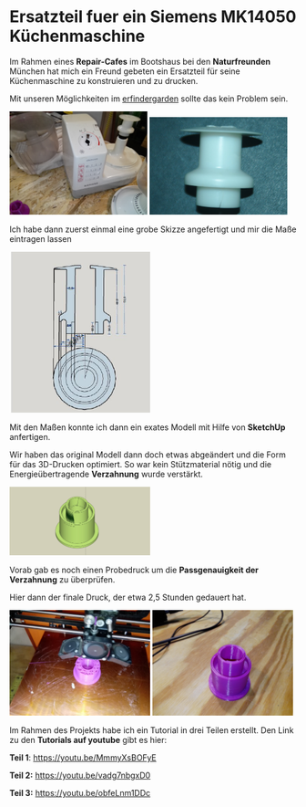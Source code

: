 # Ersatzteil fuer ein Siemens MK14050 Küchenmaschine

Im Rahmen eines **Repair-Cafes** im Bootshaus bei den **Naturfreunden** München hat mich ein Freund gebeten ein Ersatzteil für seine Küchenmaschine zu konstruieren und zu drucken.

Mit unseren Möglichkeiten im 
[erfindergarden](http://www.erfindergarden.de "erfindergarden") sollte das kein Problem sein.

<img width = "48%" src="IMG/MK14050_3.jpg"/>
<img width = "48%" src="IMG/MK14050_10.jpg"/>

Ich habe dann zuerst einmal eine grobe Skizze angefertigt und mir die Maße eintragen lassen

<img width = "49%" src="IMG/MK14050_13.jpg"/>

Mit den Maßen konnte ich dann ein exates Modell mit Hilfe von **SketchUp** anfertigen.

Wir haben das original Modell dann doch etwas abgeändert und die Form für das 3D-Drucken optimiert. So war kein Stützmaterial nötig und die Energieübertragende **Verzahnung** wurde verstärkt.

<img width = "49%" src="IMG/MK14050_14.jpg"/>

Vorab gab es noch einen Probedruck um die **Passgenauigkeit der Verzahnung** zu überprüfen.

Hier dann der finale Druck, der etwa 2,5 Stunden gedauert hat.

<img width = "49%" src="IMG/MK14050_5.jpg"/>
<img width = "49%" src="IMG/MK14050_20.jpg"/>

Im Rahmen des Projekts habe ich ein Tutorial in drei Teilen erstellt. Den Link zu den **Tutorials auf youtube** gibt es hier:

**Teil 1**: https://youtu.be/MmmyXsBOFyE

**Teil 2:** https://youtu.be/vadg7nbgxD0

**Teil 3:** https://youtu.be/obfeLnm1DDc




